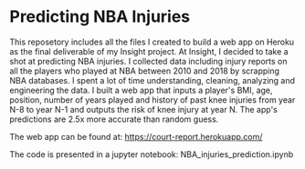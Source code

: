 # Predicting NBA Injuries 

This reposetory includes all the files I created to build a web app on Heroku as the final deliverable of my Insight project. At Insight, I decided to take a shot at predicting NBA injuries. I collected data including injury reports on all the players who played at NBA between 2010 and 2018 by scrapping NBA databases. I spent a lot of time understanding, cleaning, analyzing and engineering the data. I built a web app that inputs a player's BMI, age, position, number of years played and history of past knee injuries from year N-8 to year N-1 and outputs the risk of knee injury at year N. The app's predictions are 2.5x more accurate than random guess.

The web app can be found at: https://court-report.herokuapp.com/

The code is presented in a jupyter notebook: NBA_injuries_prediction.ipynb 
